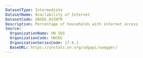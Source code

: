 ```yaml
---
DatasetType: Intermediate
DatasetName: Availability of Internet
DatasetCode: UNSDG_AVINTR
Description: Percentage of households with internet access
Source:
  OrganizationName: UN SDG
  OrganizationCode: UNSDG
  OrganizationSeriesCode: 17.6.1
  BaseURL: https://unstats.un.org/sdgapi/swagger/
---
```


